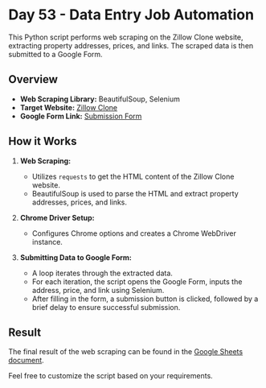 # Day 53 - Data Entry Job Automation

This Python script performs web scraping on the Zillow Clone website, extracting property addresses, prices, and links. The scraped data is then submitted to a Google Form.

## Overview

- **Web Scraping Library:** BeautifulSoup, Selenium
- **Target Website:** [Zillow Clone](https://appbrewery.github.io/Zillow-Clone/)
- **Google Form Link:** [Submission Form](https://forms.gle/9JbJcsFs8if9p2a88)

## How it Works

1. **Web Scraping:**
   - Utilizes `requests` to get the HTML content of the Zillow Clone website.
   - BeautifulSoup is used to parse the HTML and extract property addresses, prices, and links.

2. **Chrome Driver Setup:**
   - Configures Chrome options and creates a Chrome WebDriver instance.

3. **Submitting Data to Google Form:**
   - A loop iterates through the extracted data.
   - For each iteration, the script opens the Google Form, inputs the address, price, and link using Selenium.
   - After filling in the form, a submission button is clicked, followed by a brief delay to ensure successful submission.

## Result

The final result of the web scraping can be found in the [Google Sheets document](https://docs.google.com/spreadsheets/d/1gOdlypG13uiD35xE32WuwNQXfXVgdn224N-36Q3-A7o/edit?usp=sharing).

Feel free to customize the script based on your requirements.
